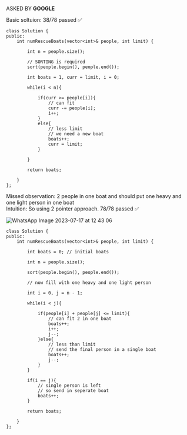 ASKED BY **GOOGLE**
      
Basic soltuion: 38/78 passed ✅     

```
class Solution {
public:
    int numRescueBoats(vector<int>& people, int limit) {
        
        int n = people.size();
        
        // SORTING is required
        sort(people.begin(), people.end());
        
        int boats = 1, curr = limit, i = 0;
        
        while(i < n){
            
            if(curr >= people[i]){
                // can fit
                curr -= people[i];
                i++;
            }    
            else{
                // less limit
                // we need a new boat
                boats++;
                curr = limit; 
            }
            
        }
        
        return boats;
        
    }
};
```

Missed observation: 2 people in one boat and should put one heavy and one light person in one boat        
Intuition: So using 2 pointer approach.  78/78 passed ✅    
      
![WhatsApp Image 2023-07-17 at 12 43 06](https://user-images.githubusercontent.com/73538974/253874386-e1e5c42b-c8a5-48ee-a8e8-cc9b26f121d2.jpg)     
      
```
class Solution {
public:
    int numRescueBoats(vector<int>& people, int limit) {
        
        int boats = 0; // initial boats
        
        int n = people.size();
        
        sort(people.begin(), people.end());
        
        // now fill with one heavy and one light person
        
        int i = 0, j = n - 1;
        
        while(i < j){
            
            if(people[i] + people[j] <= limit){
                // can fit 2 in one boat
                boats++;
                i++;
                j--;
            }else{
                // less than limit
                // send the final person in a single boat
                boats++;
                j--;
            }
        }
    
        if(i == j){
            // single person is left
            // so send in seperate boat
            boats++;
        }
        
        return boats;
        
    }
};
```
​
